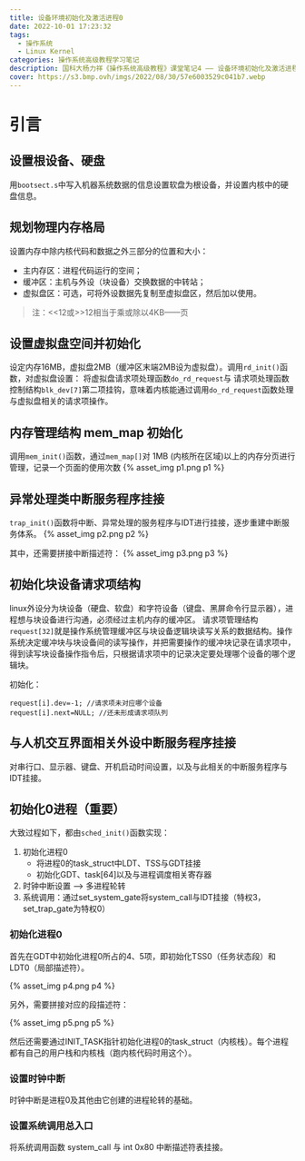 ```yaml
---
title: 设备环境初始化及激活进程0
date: 2022-10-01 17:23:32
tags: 
  - 操作系统
  - Linux Kernel
categories: 操作系统高级教程学习笔记
description: 国科大杨力祥《操作系统高级教程》课堂笔记4 —— 设备环境初始化及激活进程0
cover: https://s3.bmp.ovh/imgs/2022/08/30/57e6003529c041b7.webp
---
```


# 引言

## 设置根设备、硬盘
用`bootsect.s`中写入机器系统数据的信息设置软盘为根设备，并设置内核中的硬盘信息。

## 规划物理内存格局
设置内存中除内核代码和数据之外三部分的位置和大小：
- 主内存区：进程代码运行的空间；
- 缓冲区：主机与外设（块设备）交换数据的中转站；
- 虚拟盘区：可选，可将外设数据先复制至虚拟盘区，然后加以使用。

> 注：<<12或>>12相当于乘或除以4KB——页

## 设置虚拟盘空间并初始化
设定内存16MB，虚拟盘2MB（缓冲区末端2MB设为虚拟盘）。调用`rd_init()`函数，对虚拟盘设置：
将虚拟盘请求项处理函数`do_rd_request`与 请求项处理函数控制结构`blk_dev[7]`第二项挂钩，意味着内核能通过调用`do_rd_request`函数处理与虚拟盘相关的请求项操作。

## 内存管理结构 mem_map 初始化
调用`mem_init()`函数，通过`mem_map[]`对 1MB (内核所在区域)以上的内存分页进行管理，记录一个页面的使用次数
{% asset_img p1.png p1 %}

## 异常处理类中断服务程序挂接
`trap_init()`函数将中断、异常处理的服务程序与IDT进行挂接，逐步重建中断服务体系。
{% asset_img p2.png p2 %}

其中，还需要拼接中断描述符：
{% asset_img p3.png p3 %}

## 初始化块设备请求项结构
linux外设分为块设备（硬盘、软盘）和字符设备（键盘、黑屏命令行显示器），进程想与块设备进行沟通，必须经过主机内存的缓冲区。
请求项管理结构`request[32]`就是操作系统管理缓冲区与块设备逻辑块读写关系的数据结构。操作系统决定缓冲块与块设备间的读写操作，并把需要操作的缓冲块记录在请求项中，得到读写块设备操作指令后，只根据请求项中的记录决定要处理哪个设备的哪个逻辑块。
		
初始化：
```
request[i].dev=-1; //请求项未对应哪个设备
request[i].next=NULL; //还未形成请求项队列
```

## 与人机交互界面相关外设中断服务程序挂接
对串行口、显示器、键盘、开机启动时间设置，以及与此相关的中断服务程序与IDT挂接。

## 初始化0进程（重要）
大致过程如下，都由`sched_init()`函数实现：
1. 初始化进程0
    - 将进程0的task_struct中LDT、TSS与GDT挂接
    - 初始化GDT、task[64]以及与进程调度相关寄存器
2. 时钟中断设置 —> 多进程轮转
3. 系统调用：通过set_system_gate将system_call与IDT挂接（特权3，set_trap_gate为特权0）

### 初始化进程0
首先在GDT中初始化进程0所占的4、5项，即初始化TSS0（任务状态段）和LDT0（局部描述符）。

{% asset_img p4.png p4 %}

另外，需要拼接对应的段描述符：

{% asset_img p5.png p5 %}

然后还需要通过INIT_TASK指针初始化进程0的task_struct（内核栈）。每个进程都有自己的用户栈和内核栈（跑内核代码时用这个）。


### 设置时钟中断
时钟中断是进程0及其他由它创建的进程轮转的基础。

### 设置系统调用总入口
将系统调用函数 system_call 与 int 0x80 中断描述符表挂接。

